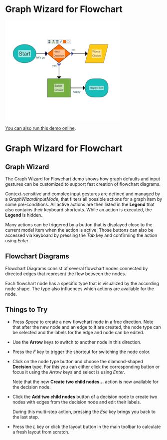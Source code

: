 # Graph Wizard for Flowchart

<img src="../../resources/image/graphwizard-flowchart.png" alt="demo-thumbnail" height="320"/>

[You can also run this demo online](https://live.yworks.com/demos/complete/graph-wizard-for-flowchart/index.html).

# Graph Wizard for Flowchart

## Graph Wizard

The Graph Wizard for Flowchart demo shows how graph defaults and input gestures can be customized to support fast creation of flowchart diagrams.

Context-sensitive and complex input gestures are defined and managed by a _GraphWizardInputMode_, that filters all possible actions for a graph item by some pre-conditions. All active actions are then listed in the **Legend** that also contains their keyboard shortcuts. While an action is executed, the **Legend** is hidden.

Many actions can be triggered by a button that is displayed close to the current model item when the action is active. Those buttons can also be accessed via keyboard by pressing the _Tab_ key and confirming the action using _Enter_.

## Flowchart Diagrams

Flowchart Diagrams consist of several flowchart nodes connected by directed edges that represent the flow between the nodes.

Each flowchart node has a specific type that is visualized by the according node shape. The type also influences which actions are available for the node.

## Things to Try

- Press _Space_ to create a new flowchart node in a free direction. Note that after the new node and an edge to it are created, the node type can be selected and the labels for the edge and node can be edited.
- Use the **Arrow** keys to switch to another node in this direction.
- Press the _F_ key to trigger the shortcut for switching the node color.
- Click on the node type button and choose the diamond-shaped **Decision** type. For this you can either click the corresponding button or focus it using the _Arrow_ keys and select is using _Enter_.

  Note that the new **Create two child nodes...** action is now available for the decision node.

- Click the **Add two child nodes** button of a decision node to create two nodes with edges from the decision node and edit their labels.

  During this multi-step action, pressing the _Esc_ key brings you back to the last step.

- Press the _L_ key or click the layout button in the main toolbar to calculate a fresh layout from scratch.
